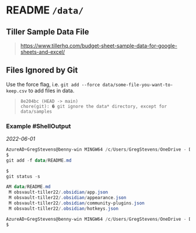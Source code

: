 # README `/data/`

## Tiller Sample Data File

> https://www.tillerhq.com/budget-sheet-sample-data-for-google-sheets-and-excel/

## Files Ignored by Git
Use the force flag, i.e. `git add --force data/some-file-you-want-to-keep.csv`  to add files in data.

>
> ```
> 8e204bc (HEAD -> main)
> chore(git): � git ignore the data* directory, except for data/samples
> ```

### Example #ShellOutput
_2022-06-01_

```powershell
AzureAD+GregStevens@benny-win MINGW64 /c/Users/GregStevens/OneDrive - Dalyle/projects/trxn8r (main)
$
git add -f data/README.md

$
git status -s

AM data/README.md
 M obsvault-tiller22/.obsidian/app.json
 M obsvault-tiller22/.obsidian/appearance.json
 M obsvault-tiller22/.obsidian/community-plugins.json
 M obsvault-tiller22/.obsidian/hotkeys.json

AzureAD+GregStevens@benny-win MINGW64 /c/Users/GregStevens/OneDrive - Dalyle/projects/trxn8r (main)
$
```